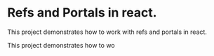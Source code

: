 # Refs and Portals in react.

This project demonstrates how to work with refs and portals in react.

This project demonstrates how to wo